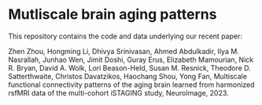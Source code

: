 # Mutliscale brain aging patterns
 
This repository contains the code and data underlying our recent paper:

Zhen Zhou, Hongming Li, Dhivya Srinivasan, Ahmed Abdulkadir, Ilya M. Nasrallah, Junhao Wen, Jimit Doshi, Guray Erus, Elizabeth Mamourian, Nick R. Bryan, David A. Wolk, Lori Beason-Held, Susan M. Resnick, Theodore D. Satterthwaite, Christos Davatzikos, Haochang Shou, Yong Fan,
Multiscale functional connectivity patterns of the aging brain learned from harmonized rsfMRI data of the multi-cohort iSTAGING study, NeuroImage, 2023.